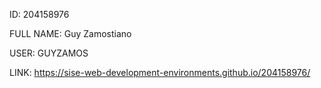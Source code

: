 

ID: 204158976

FULL NAME: Guy Zamostiano

USER: GUYZAMOS

LINK: https://sise-web-development-environments.github.io/204158976/
